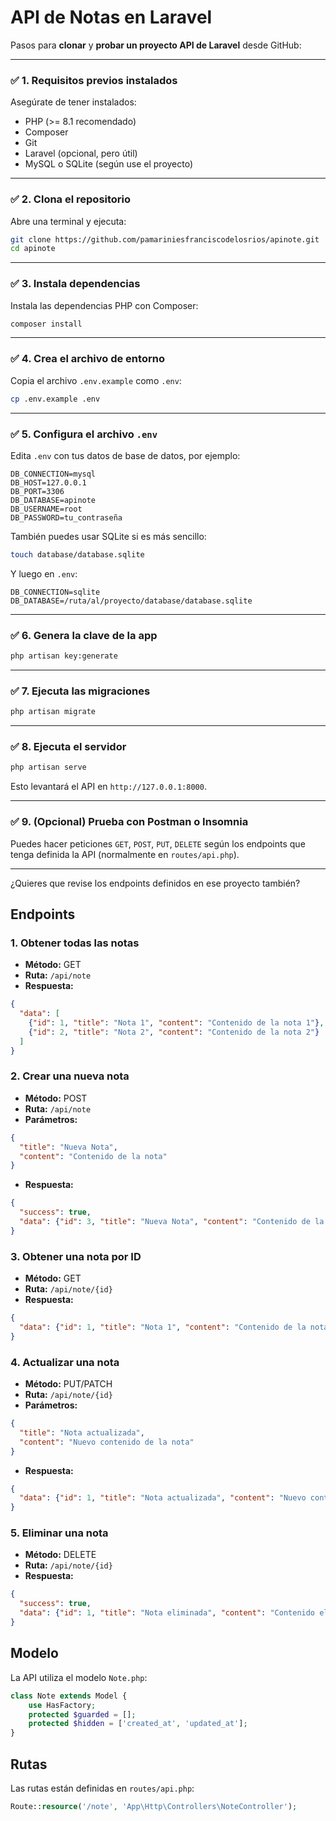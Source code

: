 # API de Notas en Laravel


Pasos para **clonar** y **probar un proyecto API de Laravel** desde GitHub:

---

### ✅ **1. Requisitos previos instalados**

Asegúrate de tener instalados:

* PHP (>= 8.1 recomendado)
* Composer
* Git
* Laravel (opcional, pero útil)
* MySQL o SQLite (según use el proyecto)

---

### ✅ **2. Clona el repositorio**

Abre una terminal y ejecuta:

```bash
git clone https://github.com/pamariniesfranciscodelosrios/apinote.git
cd apinote
```

---

### ✅ **3. Instala dependencias**

Instala las dependencias PHP con Composer:

```bash
composer install
```

---

### ✅ **4. Crea el archivo de entorno**

Copia el archivo `.env.example` como `.env`:

```bash
cp .env.example .env
```

---

### ✅ **5. Configura el archivo `.env`**

Edita `.env` con tus datos de base de datos, por ejemplo:

```
DB_CONNECTION=mysql
DB_HOST=127.0.0.1
DB_PORT=3306
DB_DATABASE=apinote
DB_USERNAME=root
DB_PASSWORD=tu_contraseña
```

También puedes usar SQLite si es más sencillo:

```bash
touch database/database.sqlite
```

Y luego en `.env`:

```
DB_CONNECTION=sqlite
DB_DATABASE=/ruta/al/proyecto/database/database.sqlite
```

---

### ✅ **6. Genera la clave de la app**

```bash
php artisan key:generate
```

---

### ✅ **7. Ejecuta las migraciones**

```bash
php artisan migrate
```

---

### ✅ **8. Ejecuta el servidor**

```bash
php artisan serve
```

Esto levantará el API en `http://127.0.0.1:8000`.

---

### ✅ **9. (Opcional) Prueba con Postman o Insomnia**

Puedes hacer peticiones `GET`, `POST`, `PUT`, `DELETE` según los endpoints que tenga definida la API (normalmente en `routes/api.php`).

---

¿Quieres que revise los endpoints definidos en ese proyecto también?

## Endpoints

### 1. Obtener todas las notas

- **Método:** GET
- **Ruta:** `/api/note`
- **Respuesta:**

```json
{
  "data": [
    {"id": 1, "title": "Nota 1", "content": "Contenido de la nota 1"},
    {"id": 2, "title": "Nota 2", "content": "Contenido de la nota 2"}
  ]
}
```

### 2. Crear una nueva nota

- **Método:** POST
- **Ruta:** `/api/note`
- **Parámetros:**

```json
{
  "title": "Nueva Nota",
  "content": "Contenido de la nota"
}
```

- **Respuesta:**

```json
{
  "success": true,
  "data": {"id": 3, "title": "Nueva Nota", "content": "Contenido de la nota"}
}
```

### 3. Obtener una nota por ID

- **Método:** GET
- **Ruta:** `/api/note/{id}`
- **Respuesta:**

```json
{
  "data": {"id": 1, "title": "Nota 1", "content": "Contenido de la nota 1"}
}
```

### 4. Actualizar una nota

- **Método:** PUT/PATCH
- **Ruta:** `/api/note/{id}`
- **Parámetros:**

```json
{
  "title": "Nota actualizada",
  "content": "Nuevo contenido de la nota"
}
```

- **Respuesta:**

```json
{
  "data": {"id": 1, "title": "Nota actualizada", "content": "Nuevo contenido de la nota"}
}
```

### 5. Eliminar una nota

- **Método:** DELETE
- **Ruta:** `/api/note/{id}`
- **Respuesta:**

```json
{
  "success": true,
  "data": {"id": 1, "title": "Nota eliminada", "content": "Contenido eliminado"}
}
```

## Modelo

La API utiliza el modelo `Note.php`:

```php
class Note extends Model {
    use HasFactory;
    protected $guarded = [];
    protected $hidden = ['created_at', 'updated_at'];
}
```

## Rutas

Las rutas están definidas en `routes/api.php`:

```php
Route::resource('/note', 'App\Http\Controllers\NoteController');
```
